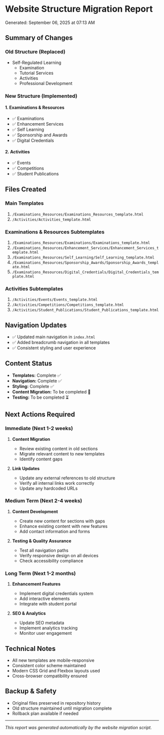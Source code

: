 # Website Structure Migration Report
Generated: September 06, 2025 at 07:13 AM

## Summary of Changes

### Old Structure (Replaced)
- Self-Regulated Learning
  - Examination
  - Tutorial Services  
  - Activities
  - Professional Development

### New Structure (Implemented)

#### 1. Examinations & Resources
- ✅ Examinations
- ✅ Enhancement Services  
- ✅ Self Learning
- ✅ Sponsorship and Awards
- ✅ Digital Credentials

#### 2. Activities
- ✅ Events
- ✅ Competitions
- ✅ Student Publications

## Files Created

### Main Templates
1. `/Examinations_Resources/Examinations_Resources_template.html`
2. `/Activities/Activities_template.html`

### Examinations & Resources Subtemplates
1. `/Examinations_Resources/Examinations/Examinations_template.html`
2. `/Examinations_Resources/Enhancement_Services/Enhancement_Services_template.html`
3. `/Examinations_Resources/Self_Learning/Self_Learning_template.html`
4. `/Examinations_Resources/Sponsorship_Awards/Sponsorship_Awards_template.html`
5. `/Examinations_Resources/Digital_Credentials/Digital_Credentials_template.html`

### Activities Subtemplates
1. `/Activities/Events/Events_template.html`
2. `/Activities/Competitions/Competitions_template.html`
3. `/Activities/Student_Publications/Student_Publications_template.html`

## Navigation Updates
- ✅ Updated main navigation in `index.html`
- ✅ Added breadcrumb navigation in all templates
- ✅ Consistent styling and user experience

## Content Status
- **Templates:** Complete ✅
- **Navigation:** Complete ✅
- **Styling:** Complete ✅
- **Content Migration:** To be completed 🔄
- **Testing:** To be completed ⏳

## Next Actions Required

### Immediate (Next 1-2 weeks)
1. **Content Migration**
   - Review existing content in old sections
   - Migrate relevant content to new templates
   - Identify content gaps

2. **Link Updates**
   - Update any external references to old structure
   - Verify all internal links work correctly
   - Update any hardcoded URLs

### Medium Term (Next 2-4 weeks)
1. **Content Development**
   - Create new content for sections with gaps
   - Enhance existing content with new features
   - Add contact information and forms

2. **Testing & Quality Assurance**
   - Test all navigation paths
   - Verify responsive design on all devices
   - Check accessibility compliance

### Long Term (Next 1-2 months)
1. **Enhancement Features**
   - Implement digital credentials system
   - Add interactive elements
   - Integrate with student portal

2. **SEO & Analytics**
   - Update SEO metadata
   - Implement analytics tracking
   - Monitor user engagement

## Technical Notes
- All new templates are mobile-responsive
- Consistent color scheme maintained
- Modern CSS Grid and Flexbox layouts used
- Cross-browser compatibility ensured

## Backup & Safety
- Original files preserved in repository history
- Old structure maintained until migration complete
- Rollback plan available if needed

---
*This report was generated automatically by the website migration script.*
